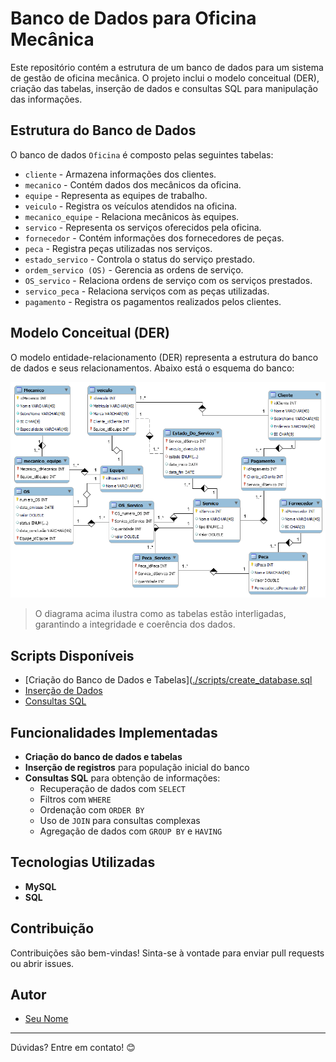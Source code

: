 # Banco de Dados para Oficina Mecânica

Este repositório contém a estrutura de um banco de dados para um sistema de gestão de oficina mecânica. O projeto inclui o modelo conceitual (DER), criação das tabelas, inserção de dados e consultas SQL para manipulação das informações.

## Estrutura do Banco de Dados

O banco de dados `Oficina` é composto pelas seguintes tabelas:

- `cliente` - Armazena informações dos clientes.
- `mecanico` - Contém dados dos mecânicos da oficina.
- `equipe` - Representa as equipes de trabalho.
- `veiculo` - Registra os veículos atendidos na oficina.
- `mecanico_equipe` - Relaciona mecânicos às equipes.
- `servico` - Representa os serviços oferecidos pela oficina.
- `fornecedor` - Contém informações dos fornecedores de peças.
- `peca` - Registra peças utilizadas nos serviços.
- `estado_servico` - Controla o status do serviço prestado.
- `ordem_servico (OS)` - Gerencia as ordens de serviço.
- `OS_servico` - Relaciona ordens de serviço com os serviços prestados.
- `servico_peca` - Relaciona serviços com as peças utilizadas.
- `pagamento` - Registra os pagamentos realizados pelos clientes.

## Modelo Conceitual (DER)

O modelo entidade-relacionamento (DER) representa a estrutura do banco de dados e seus relacionamentos. Abaixo está o esquema do banco:

![Diagrama Entidade-Relacionamento (DER)](https://github.com/Francisco-Muiambo-JR/Projecto-Conceitual-Base-De-Dados-Oficina/blob/main/Projecto%20Oficina/Oficina_DER.png)

> O diagrama acima ilustra como as tabelas estão interligadas, garantindo a integridade e coerência dos dados.

## Scripts Disponíveis

- [Criação do Banco de Dados e Tabelas]([./scripts/create_database.sql](https://github.com/Francisco-Muiambo-JR/Projecto-Conceitual-Base-De-Dados-Oficina/blob/main/Projecto%20Oficina/Oficina_Criacao.sql)
- [Inserção de Dados](https://github.com/Francisco-Muiambo-JR/Projecto-Conceitual-Base-De-Dados-Oficina/blob/main/Projecto%20Oficina/Oficina_Consulta.sql)
- [Consultas SQL](./scripts/queries.sql)

## Funcionalidades Implementadas

- **Criação do banco de dados e tabelas**
- **Inserção de registros** para população inicial do banco
- **Consultas SQL** para obtenção de informações:
  - Recuperação de dados com `SELECT`
  - Filtros com `WHERE`
  - Ordenação com `ORDER BY`
  - Uso de `JOIN` para consultas complexas
  - Agregação de dados com `GROUP BY` e `HAVING`


## Tecnologias Utilizadas

- **MySQL**
- **SQL**

## Contribuição

Contribuições são bem-vindas! Sinta-se à vontade para enviar pull requests ou abrir issues.

## Autor

- [Seu Nome](https://github.com/Francisco-Muiambo-JR)

---
Dúvidas? Entre em contato! 😊


